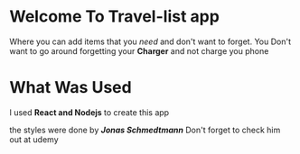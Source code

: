 # Welcome To Travel-list app

Where you can add items that you _need_ and don't want to forget.
You Don't want to go around forgetting your **Charger** and not charge you phone

# What Was Used

I used **React and Nodejs** to create this app

the styles were done by **_Jonas Schmedtmann_** Don't forget to check him out at udemy
